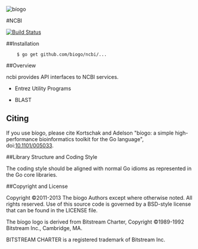 ![bíogo](https://raw.githubusercontent.com/biogo/biogo/master/biogo.png)

#NCBI

[![Build Status](https://travis-ci.org/biogo/ncbi.svg?branch=master)](https://travis-ci.org/biogo/ncbi)

##Installation

        $ go get github.com/biogo/ncbi/...

##Overview

ncbi provides API interfaces to NCBI services.

* Entrez Utility Programs

* BLAST

## Citing ##

If you use bíogo, please cite Kortschak and Adelson "bíogo: a simple high-performance bioinformatics toolkit for the Go language", doi:[10.1101/005033](http://biorxiv.org/content/early/2014/05/12/005033).

##Library Structure and Coding Style

The coding style should be aligned with normal Go idioms as represented in the
Go core libraries.

##Copyright and License

Copyright ©2011-2013 The bíogo Authors except where otherwise noted. All rights
reserved. Use of this source code is governed by a BSD-style license that can be
found in the LICENSE file.

The bíogo logo is derived from Bitstream Charter, Copyright ©1989-1992
Bitstream Inc., Cambridge, MA.

BITSTREAM CHARTER is a registered trademark of Bitstream Inc.
